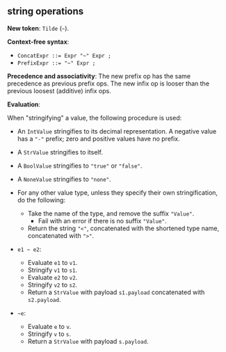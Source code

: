 ## string operations

**New token**: `Tilde` (`~`).

**Context-free syntax**:

* `ConcatExpr ::= Expr "~" Expr ;`
* `PrefixExpr ::= "~" Expr ;`

**Precedence and associativity**: The new prefix op has the same precedence as
previous prefix ops. The new infix op is looser than the previous loosest
(additive) infix ops.

**Evaluation**:

When "stringifying" a value, the following procedure is used:

* An `IntValue` stringifies to its decimal representation. A negative value
  has a `"-"` prefix; zero and positive values have no prefix.
* A `StrValue` stringifies to itself.
* A `BoolValue` stringifies to `"true"` or `"false"`.
* A `NoneValue` stringifies to `"none"`.
* For any other value type, unless they specify their own stringification, do
  the following:
    * Take the name of the type, and remove the suffix `"Value"`.
        * Fail with an error if there is no suffix `"Value"`.
    * Return the string `"<"`, concatenated with the shortened type name,
      concatenated with `">"`.

* `e1 ~ e2`:
    * Evaluate `e1` to `v1`.
    * Stringify `v1` to `s1`.
    * Evaluate `e2` to `v2`.
    * Stringify `v2` to `s2`.
    * Return a `StrValue` with payload `s1.payload` concatenated with
      `s2.payload`.
* `~e`:
    * Evaluate `e` to `v`.
    * Stringify `v` to `s`.
    * Return a `StrValue` with payload `s.payload`.

